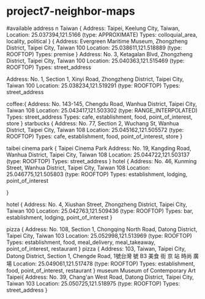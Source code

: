 # project7-neighbor-maps

#available address n Taiwan
{
  Address: Taipei, Keelung City, Taiwan,
  Location: 25.037394,121.5166 (type: APPROXIMATE)
  Types: colloquial_area, locality, political
}
{
  Address: Evergreen Maritime Museum, Zhongzheng District, Taipei City, Taiwan 100
Location: 25.038611,121.518889 (type: ROOFTOP)
Types: premise
}
Address: No. 3, Ketagalan Blvd, Zhongzheng District, Taipei City, Taiwan 100
Location: 25.040363,121.515469 (type: ROOFTOP)
Types: street_address

Address: No. 1, Section 1, Xinyi Road, Zhongzheng District, Taipei City, Taiwan 100
Location: 25.038234,121.519291 (type: ROOFTOP)
Types: street_address

coffee:{
  Address: No. 143-145, Chengdu Road, Wanhua District, Taipei City, Taiwan 108
Location: 25.043417,121.503302 (type: RANGE_INTERPOLATED)
Types: street_address
Types: cafe, establishment, food, point_of_interest, store
}
starbucks {
  Address: No. 77, Section 2, Wuchang St, Wanhua District, Taipei City, Taiwan 108
Location: 25.045162,121.505572 (type: ROOFTOP)
Types: cafe, establishment, food, point_of_interest, store
}

taibei cinema park {
  Taipei Cinema Park
  Address: No. 19, Kangding Road, Wanhua District, Taipei City, Taiwan 108
Location: 25.044722,121.503137 (type: ROOFTOP)
Types: street_address
}
hotel {
  Address: No. 46, Kunming Street, Wanhua District, Taipei City, Taiwan 108
Location: 25.046775,121.505803 (type: ROOFTOP)
Types: establishment, lodging, point_of_interest

}

hotel {
  Address: No. 4, Xiushan Street, Zhongzheng District, Taipei City, Taiwan 100
Location: 25.042763,121.509436 (type: ROOFTOP)
Types: bar, establishment, lodging, point_of_interest
}

pizza {
  Address: No. 108, Section 1, Chongqing North Road, Datong District, Taipei City, Taiwan 103
Location: 25.052998,121.513969 (type: ROOFTOP)
Types: establishment, food, meal_delivery, meal_takeaway, point_of_interest, restaurant
}
pizza {
  Address: 103, Taiwan, Taipei City, Datong District, Section 1, Chengde Road, 1號台灣 號 B3 美食 街 京 站 時尚 廣場
Location: 25.049061,121.517478 (type: ROOFTOP)
Types: establishment, food, point_of_interest, restaurant
}
museum Museum of Contemporary Art Taipei{
  Address: No. 39, Chang'an West Road, Datong District, Taipei City, Taiwan 103
Location: 25.050725,121.518975 (type: ROOFTOP)
Types: street_address
}
